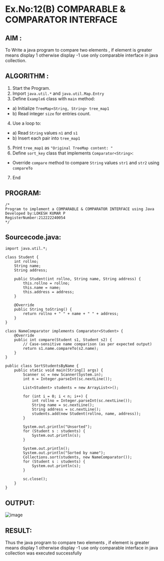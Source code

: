 # Ex.No:12(B)   COMPARABLE & COMPARATOR INTERFACE
## AIM :
To Write a java program to compare two elements , if element is greater means display 1 otherwise display -1 use only comparable interface in java collection.


## ALGORITHM :
1.	Start the Program.
2.	Import `java.util.*` and `java.util.Map.Entry`
3.	Define `Example6` class with `main` method:
-	a) Initialize `TreeMap<String, String> tree_map1`
-	b) Read integer `size` for entries count.
4.	Use a loop to:
-	a) Read `String` values `n1` and `s1`
-	b) Insert each pair into `tree_map1`
5.	Print `tree_map1` as `"Original TreeMap content: "`
6.	Define `sort_key` class that implements `Comparator<String>`:
-	Override `compare` method to compare `String` values `str1` and `str2` using
`compareTo`
7.	End


## PROGRAM:
 ```
/*
Program to implement a COMPARABLE & COMPARATOR INTERFACE using Java
Developed by:LOKESH KUMAR P 
RegisterNumber:212222240054  
*/
```

## Sourcecode.java:
```
import java.util.*;

class Student {
    int rollno;
    String name;
    String address;

    public Student(int rollno, String name, String address) {
        this.rollno = rollno;
        this.name = name;
        this.address = address;
    }

    @Override
    public String toString() {
        return rollno + " " + name + " " + address;
    }
}

class NameComparator implements Comparator<Student> {
    @Override
    public int compare(Student s1, Student s2) {
        // Case-sensitive name comparison (as per expected output)
        return s1.name.compareTo(s2.name);
    }
}

public class SortStudentsByName {
    public static void main(String[] args) {
        Scanner sc = new Scanner(System.in);
        int n = Integer.parseInt(sc.nextLine());

        List<Student> students = new ArrayList<>();

        for (int i = 0; i < n; i++) {
            int rollno = Integer.parseInt(sc.nextLine());
            String name = sc.nextLine();
            String address = sc.nextLine();
            students.add(new Student(rollno, name, address));
        }

        System.out.println("Unsorted");
        for (Student s : students) {
            System.out.println(s);
        }

        System.out.println();
        System.out.println("Sorted by name");
        Collections.sort(students, new NameComparator());
        for (Student s : students) {
            System.out.println(s);
        }

        sc.close();
    }
}
```






## OUTPUT:

![image](https://github.com/user-attachments/assets/e04856be-6512-4b7c-b155-326d3d9f7caf)


## RESULT:
Thus the java program to compare two elements , if element is greater means display 1 otherwise display -1 use only comparable interface in java collection was executed successfully




